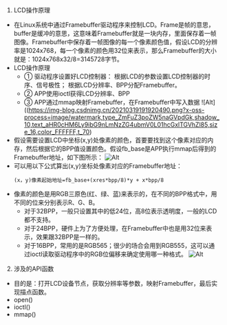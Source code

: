1. LCD操作原理
- 在Linux系统中通过Framebuffer驱动程序来控制LCD。Frame是帧的意思，buffer是缓冲的意思，这意味着Framebuffer就是一块内存，里面保存着一帧图像。Framebuffer中保存着一帧图像的每一个像素颜色值，假设LCD的分辨率是1024x768，每一个像素的颜色用32位来表示，那么Framebuffer的大小就是：1024x768x32/8=3145728字节。
- LCD操作原理
    - ① 驱动程序设置好LCD控制器：
        根据LCD的参数设置LCD控制器的时序、信号极性；
        根据LCD分辨率、BPP分配Framebuffer。
    - ② APP使用ioctl获得LCD分辨率、BPP
    - ③ APP通过mmap映射Framebuffer，在Framebuffer中写入数据
![Alt]((https://img-blog.csdnimg.cn/20210319191920490.png?x-oss-process=image/watermark,type_ZmFuZ3poZW5naGVpdGk,shadow_10,text_aHR0cHM6Ly9ibG9nLmNzZG4ubmV0L01hcGxlTGVhZl85,size_16,color_FFFFFF,t_70)
- 假设需要设置LCD中坐标(x,y)处像素的颜色，首要要找到这个像素对应的内存，然后根据它的BPP值设置颜色。假设fb_base是APP执行mmap后得到的Framebuffer地址，如下图所示：
![Alt](https://img-blog.csdnimg.cn/20210319192217606.png?x-oss-process=image/watermark,type_ZmFuZ3poZW5naGVpdGk,shadow_10,text_aHR0cHM6Ly9ibG9nLmNzZG4ubmV0L01hcGxlTGVhZl85,size_16,color_FFFFFF,t_70)
- 可以用以下公式算出(x,y)坐标处像素对应的Framebuffer地址：
    ```
    (x，y)像素起始地址=fb_base+(xres*bpp/8)*y + x*bpp/8
    ```
- 像素的颜色是用RGB三原色(红、绿、蓝)来表示的，在不同的BPP格式中，用不同的位来分别表示R、G、B。
    - 对于32BPP，一般只设置其中的低24位，高8位表示透明度，一般的LCD都不支持。
    - 对于24BPP，硬件上为了方便处理，在Framebuffer中也是用32位来表示，效果跟32BPP是一样的。
    - 对于16BPP，常用的是RGB565；很少的场合会用到RGB555，这可以通过ioctl读取驱动程序中的RGB位偏移来确定使用哪一种格式。
    ![Alt](https://img-blog.csdnimg.cn/20210319192502315.png?x-oss-process=image/watermark,type_ZmFuZ3poZW5naGVpdGk,shadow_10,text_aHR0cHM6Ly9ibG9nLmNzZG4ubmV0L01hcGxlTGVhZl85,size_16,color_FFFFFF,t_70)
2. 涉及的API函数
- 目的是：打开LCD设备节点，获取分辨率等参数，映射Framebuffer，最后实现描点函数。
- open()
- ioctl()
- mmap()


